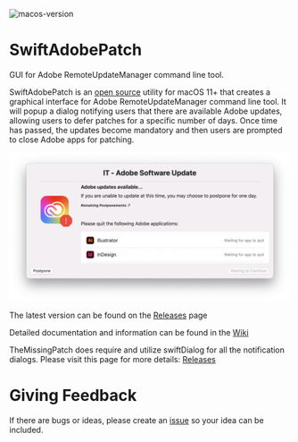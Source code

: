![macos-version](https://img.shields.io/badge/macOS-11+-blue)

# SwiftAdobePatch
GUI for Adobe RemoteUpdateManager command line tool.

SwiftAdobePatch is an [open source](https://github.com/gilburns/SwiftAdobePatch/blob/main/LICENSE) utility for macOS 11+ that creates a graphical interface for Adobe RemoteUpdateManager command line tool. It will popup a dialog notifying users that there are available Adobe updates, allowing users to defer patches for a specific number of days. Once time has passed, the updates become mandatory and then users are prompted to close Adobe apps for patching.

![SwiftAdobePatch](https://github.com/gilburns/SwiftAdobePatch/blob/main/Images/Update%20Notification%20-%20Deferrals%20available.png?raw=true)

The latest version can be found on the [Releases](https://github.com/gilburns/SwiftAdobePatch/releases) page

Detailed documentation and information can be found in the [Wiki](https://github.com/gilburns/SwiftAdobePatch/wiki)

TheMissingPatch does require and utilize swiftDialog for all the notification dialogs. Please visit this page for more details: [Releases](https://github.com/bartreardon/Dialog/releases)

# Giving Feedback
If there are bugs or ideas, please create an [issue](https://github.com/gilburns/SwiftAdobePatch/issues/new/choose) so your idea can be included.
